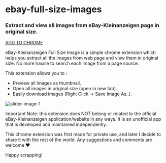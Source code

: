 # ebay-full-size-images
### Extract and view all images from eBay-Kleinanzeigen page in original size.

[ADD TO CHROME](https://chrome.google.com/webstore/detail/ebay-kleinanzeigen-show-f/cbpmpfinkejojdnhndpgofocindnmejn?hl=en)


eBay-Kleinanzeigen Full Size Image is a simple chrome extension which helps you extract all the images from web page and view them in original size. No more hassle to search each image from a page source.

This extension allows you to :
- Preview all images as thumbnail.
- Open all images in original size (open in new tab).
- Easily download images (Right Click -> Save Image As..).

![slider-image-1](https://user-images.githubusercontent.com/28008257/69738861-000dcf80-1137-11ea-9c40-e1624e615d1a.png)

Important Note: this extension does NOT belong or related to the official eBay-Kleinanzeigen application/website in any ways. It is an unofficial app that is developed and maintained independently.

This chrome extension was first made for private use, and later I decide to share it with the rest of the world.
Any suggestions and comments are welcome ❤️

Happy scrapping!
